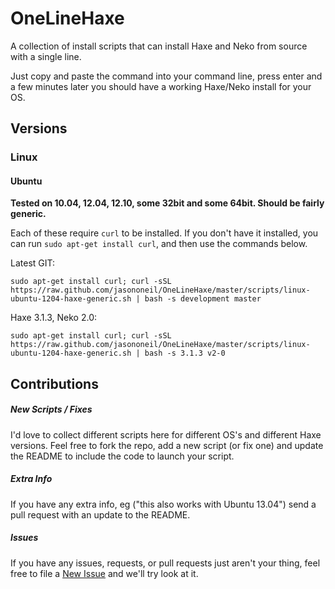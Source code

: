 OneLineHaxe
===========

A collection of install scripts that can install Haxe and Neko from source with a single line.

Just copy and paste the command into your command line, press enter and a few minutes later you should have a working Haxe/Neko install for your OS.

Versions
--------

### Linux

#### Ubuntu

**Tested on 10.04, 12.04, 12.10, some 32bit and some 64bit. Should be fairly generic.**

Each of these require `curl` to be installed.  If you don't have it installed, you can run `sudo apt-get install curl`, and then use the commands below.

Latest GIT:

    sudo apt-get install curl; curl -sSL https://raw.github.com/jasononeil/OneLineHaxe/master/scripts/linux-ubuntu-1204-haxe-generic.sh | bash -s development master

Haxe 3.1.3, Neko 2.0:

    sudo apt-get install curl; curl -sSL https://raw.github.com/jasononeil/OneLineHaxe/master/scripts/linux-ubuntu-1204-haxe-generic.sh | bash -s 3.1.3 v2-0

Contributions
-------------

##### New Scripts / Fixes

I'd love to collect different scripts here for different OS's and different Haxe versions.  Feel free to fork the repo, add a new script (or fix one) and update the README to include the code to launch your script.

##### Extra Info

If you have any extra info, eg ("this also works with Ubuntu 13.04") send a pull request with an update to the README.

##### Issues

If you have any issues, requests, or pull requests just aren't your thing, feel free to file a [New Issue](https://github.com/jasononeil/OneLineHaxe/issues/new) and we'll try look at it.

